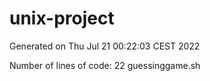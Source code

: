 
# unix-project
Generated on Thu Jul 21 00:22:03 CEST 2022  

Number of lines of code: 22 guessinggame.sh 

